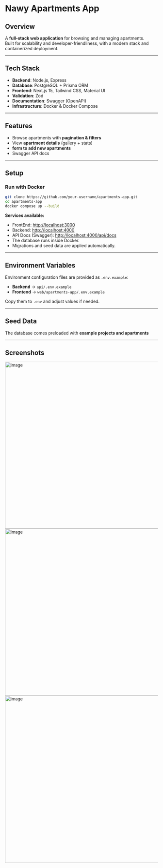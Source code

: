 # Nawy Apartments App

## Overview
A **full-stack web application** for browsing and managing apartments.  
Built for scalability and developer-friendliness, with a modern stack and containerized deployment.

---

## Tech Stack
- **Backend**: Node.js, Express  
- **Database**: PostgreSQL + Prisma ORM  
- **Frontend**: Next.js 15, Tailwind CSS, Material UI  
- **Validation**: Zod  
- **Documentation**: Swagger (OpenAPI)  
- **Infrastructure**: Docker & Docker Compose  

---

## Features
- Browse apartments with **pagination & filters**  
- View **apartment details** (gallery + stats)  
-  **form to add new apartments**  
- Swagger API docs 

---

## Setup

### Run with Docker
```bash
git clone https://github.com/your-username/apartments-app.git
cd apartments-app
docker compose up --build
````

**Services available:**

* FrontEnd: [http://localhost:3000](http://localhost:3000)
* Backend: [http://localhost:4000](http://localhost:4000)
* API Docs (Swagger): [http://localhost:4000/api/docs](http://localhost:4000/api/docs)
* The database runs inside Docker.
* Migrations and seed data are applied automatically.

---

## Environment Variables

Environment configuration files are provided as `.env.example`:

* **Backend** → `api/.env.example`
* **Frontend** → `web/apartments-app/.env.example`

Copy them to `.env` and adjust values if needed.

---

##  Seed Data

The database comes preloaded with **example projects and apartments**

---

## Screenshots

<img width="975" height="548" alt="image" src="https://github.com/user-attachments/assets/92d3a76b-b65e-43ed-9762-1dce240c4861" />
<img width="975" height="548" alt="image" src="https://github.com/user-attachments/assets/e682a697-e778-4d72-a1c8-69b1762482f3" />
<img width="975" height="549" alt="image" src="https://github.com/user-attachments/assets/7a6209d1-0f72-497d-b42b-4ac1e1b184b5" />





